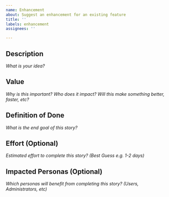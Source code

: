 ```yaml
---
name: Enhancement
about: Suggest an enhancement for an existing feature
title: ''
labels: enhancement
assignees: ''

---
```


## Description

_What is your idea?_

## Value

_Why is this important? Who does it impact? Will this make something better, faster, etc?_

## Definition of Done

_What is the end goal of this story?_

## Effort  (Optional)

_Estimated effort to complete this story? (Best Guess e.g. 1-2 days)_

## Impacted Personas (Optional)

_Which personas will benefit from completing this story? (Users, Administrators, etc)_
